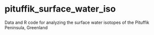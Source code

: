 # pituffik_surface_water_iso
Data and R code for analyzing the surface water isotopes of the Pituffik Peninsula, Greenland
